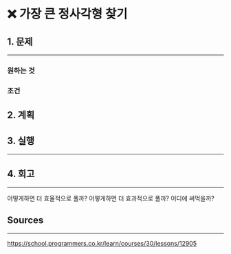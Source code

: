 # ❌ 가장 큰 정사각형 찾기

## 1. 문제

---

### 원하는 것

### 조건

## 2. 계획

## 3. 실행

---

## 4. 회고

---

어떻게하면 더 효율적으로 풀까?
어떻게하면 더 효과적으로 풀까?
어디에 써먹을까?

## Sources

---

https://school.programmers.co.kr/learn/courses/30/lessons/12905
